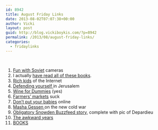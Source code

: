 ```yaml
---
id: 8942
title: August Friday Links
date: 2013-08-02T07:07:38+00:00
author: Vicki
layout: post
guid: http://blog.vickiboykis.com/?p=8942
permalink: /2013/08/august-friday-links/
categories:
  - fridaylinks
---
```

&nbsp;

  1. <a href="http://ivorypomegranate.com/2013/07/31/more-fun-with-film/" target="_blank">Fun with Soviet</a> cameras
  2. I actually <a href="http://the-toast.net/2013/08/01/the-many-future-mrs-skywalkers/" target="_blank">have read all of these books</a>.
  3. <a href="http://www.theawl.com/2013/07/rich-kids-of-the-internet-inside-the-astounding-troll-hole-that-is-elite-daily?utm_source=feedburner&utm_medium=feed&utm_campaign=Feed%3A+TheAwl+%28The+Awl%29" target="_blank">Rich kids</a> of the Internet
  4. <a href="http://www.thebigfelafel.com/defend-yourself/" target="_blank">Defending yourself </a>in Jerusalem
  5. <a href="http://www.businessweek.com/articles/2013-07-19/for-entry-level-snobs-introducing-a-wine-for-dummies-brand-wine" target="_blank">Wine for Dummies</a> (yes)
  6. <a href="http://www.aeonmagazine.com/living-together/americas-artificial-heartland" target="_blank">Farmers&#8217; markets</a> suck
  7. <a href="http://www.nytimes.com/2013/08/04/magazine/tmb-too-much-baby.html?_r=0" target="_blank">Don&#8217;t put your babies</a> online
  8. <a href="http://mobile.nytimes.com/blogs/latitude/2013/07/15/snowden-and-a-cold-war-revival/?_r=0&" target="_blank">Masha Gessen </a>on the new cold war
  9. <a href="http://www.buzzfeed.com/maxseddon/how-edward-snowden-can-survive-russia" target="_blank">Obligatory Snowden Buzzfeed story</a>, complete with pic of Depardieu
 10. <a href="http://awkwardyearsproject.tumblr.com/" target="_blank">The awkward years</a>
 11. <a href="http://fivebooks.com/" target="_blank">BOOKS</a>